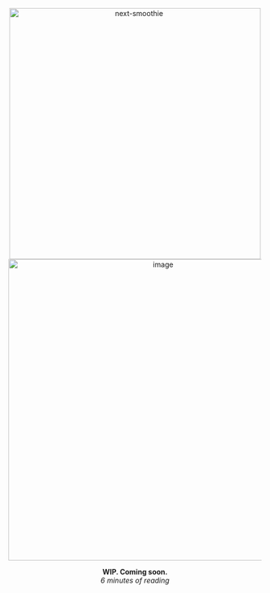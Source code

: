 
<p align="center">
<img width="500" alt="next-smoothie" src="https://github.com/finom/next-smoothie/assets/1082083/488872dc-19e1-4c4f-88ef-82791fc5cc91">
 <br>
<img width="600" alt="image" src="https://github.com/finom/next-smoothie/assets/1082083/9f9f05f5-db0d-44e2-a305-4d9c387d5eb4">
</p>


<p align="center">
<strong>WIP. Coming soon.</strong>
<br />
<em>6 minutes of reading</em>
</p>

<!--

<picture>
  <source media="(prefers-color-scheme: dark)" srcset="https://user-images.githubusercontent.com/25423296/163456776-7f95b81a-f1ed-45f7-b7ab-8fa810d529fa.png">
  <source media="(prefers-color-scheme: light)" srcset="https://user-images.githubusercontent.com/25423296/163456779-a8556205-d0a5-45e2-ac17-42d089e3c3f8.png">
  <img alt="Shows an illustrated sun in light mode and a moon with stars in dark mode." src="https://user-images.githubusercontent.com/25423296/163456779-a8556205-d0a5-45e2-ac17-42d089e3c3f8.png">
</picture>

-->


